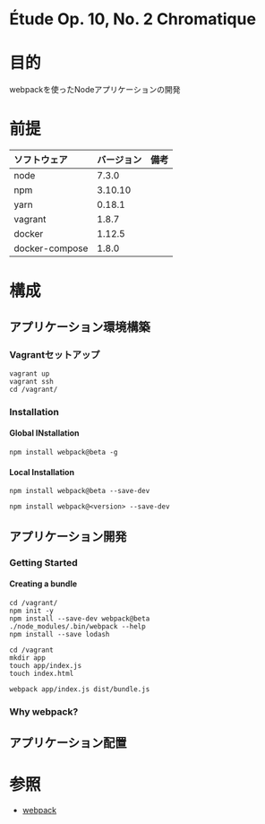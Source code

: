 Étude Op. 10, No. 2 Chromatique
===================

# 目的 #
webpackを使ったNodeアプリケーションの開発

# 前提 #
| ソフトウェア   | バージョン   | 備考        |
|:---------------|:-------------|:------------|
| node           |7.3.0    |             |
| npm            |3.10.10  |             |
| yarn           |0.18.1   |             |
| vagrant        |1.8.7    |             |
| docker         |1.12.5    |             |
| docker-compose |1.8.0    |             |

# 構成 #
## アプリケーション環境構築
### Vagrantセットアップ
```
vagrant up
vagrant ssh
cd /vagrant/
```

### Installation
#### Global INstallation
```
npm install webpack@beta -g
```
#### Local Installation
```
npm install webpack@beta --save-dev

npm install webpack@<version> --save-dev
```

## アプリケーション開発
### Getting Started  
#### Creating a bundle
```
cd /vagrant/
npm init -y
npm install --save-dev webpack@beta
./node_modules/.bin/webpack --help
npm install --save lodash
```

```
cd /vagrant
mkdir app
touch app/index.js
touch index.html
```

```
webpack app/index.js dist/bundle.js
```

### Why webpack?

## アプリケーション配置

# 参照 #
+ [webpack](https://webpack.js.org/get-started/)
